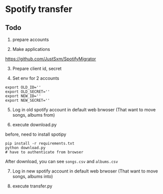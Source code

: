 # Spotify transfer


## Todo

1. prepare accounts

2. Make applications

https://github.com/JustSxm/SpotifyMigrator

3. Prepare client id, secret

4. Set env for 2 accounts

```
export OLD_ID=''
export OLD_SECRET=''
export NEW_ID=''
export NEW_SECRET=''
```

5. Log in old spotify account in default web brwoser (That want to move songs, albums from)

6. execute download.py

before, need to install spotipy

```
pip install -r requirements.txt
python download.py
# have to authenticate from browser
```

After download, you can see `songs.csv` and `albums.csv`

7. Log in new spotify account in default web brwoser (That want to move songs, albums into)

8. execute transfer.py

